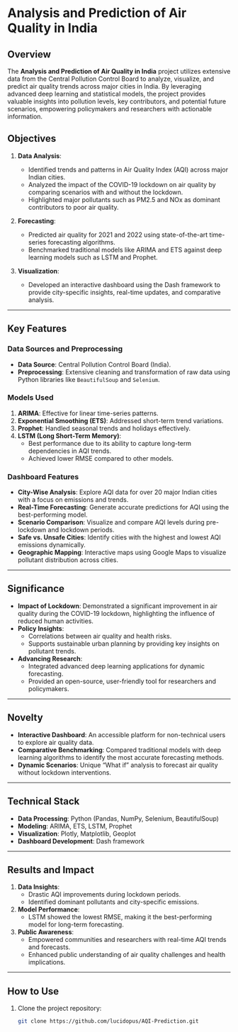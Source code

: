 # Analysis and Prediction of Air Quality in India

## Overview

The **Analysis and Prediction of Air Quality in India** project utilizes extensive data from the Central Pollution Control Board to analyze, visualize, and predict air quality trends across major cities in India. By leveraging advanced deep learning and statistical models, the project provides valuable insights into pollution levels, key contributors, and potential future scenarios, empowering policymakers and researchers with actionable information.

## Objectives

1. **Data Analysis**: 
   - Identified trends and patterns in Air Quality Index (AQI) across major Indian cities.
   - Analyzed the impact of the COVID-19 lockdown on air quality by comparing scenarios with and without the lockdown.
   - Highlighted major pollutants such as PM2.5 and NOx as dominant contributors to poor air quality.

2. **Forecasting**:
   - Predicted air quality for 2021 and 2022 using state-of-the-art time-series forecasting algorithms.
   - Benchmarked traditional models like ARIMA and ETS against deep learning models such as LSTM and Prophet.

3. **Visualization**:
   - Developed an interactive dashboard using the Dash framework to provide city-specific insights, real-time updates, and comparative analysis.

---

## Key Features

### Data Sources and Preprocessing
- **Data Source**: Central Pollution Control Board (India).
- **Preprocessing**: Extensive cleaning and transformation of raw data using Python libraries like `BeautifulSoup` and `Selenium`.

### Models Used
1. **ARIMA**: Effective for linear time-series patterns.
2. **Exponential Smoothing (ETS)**: Addressed short-term trend variations.
3. **Prophet**: Handled seasonal trends and holidays effectively.
4. **LSTM (Long Short-Term Memory)**: 
   - Best performance due to its ability to capture long-term dependencies in AQI trends.
   - Achieved lower RMSE compared to other models.

### Dashboard Features
- **City-Wise Analysis**: Explore AQI data for over 20 major Indian cities with a focus on emissions and trends.
- **Real-Time Forecasting**: Generate accurate predictions for AQI using the best-performing model.
- **Scenario Comparison**: Visualize and compare AQI levels during pre-lockdown and lockdown periods.
- **Safe vs. Unsafe Cities**: Identify cities with the highest and lowest AQI emissions dynamically.
- **Geographic Mapping**: Interactive maps using Google Maps to visualize pollutant distribution across cities.

---

## Significance

- **Impact of Lockdown**: Demonstrated a significant improvement in air quality during the COVID-19 lockdown, highlighting the influence of reduced human activities.
- **Policy Insights**: 
  - Correlations between air quality and health risks.
  - Supports sustainable urban planning by providing key insights on pollutant trends.
- **Advancing Research**:
  - Integrated advanced deep learning applications for dynamic forecasting.
  - Provided an open-source, user-friendly tool for researchers and policymakers.

---

## Novelty
- **Interactive Dashboard**: An accessible platform for non-technical users to explore air quality data.
- **Comparative Benchmarking**: Compared traditional models with deep learning algorithms to identify the most accurate forecasting methods.
- **Dynamic Scenarios**: Unique “What if” analysis to forecast air quality without lockdown interventions.

---

## Technical Stack
- **Data Processing**: Python (Pandas, NumPy, Selenium, BeautifulSoup)
- **Modeling**: ARIMA, ETS, LSTM, Prophet
- **Visualization**: Plotly, Matplotlib, Geoplot
- **Dashboard Development**: Dash framework

---

## Results and Impact
1. **Data Insights**:
   - Drastic AQI improvements during lockdown periods.
   - Identified dominant pollutants and city-specific emissions.
2. **Model Performance**:
   - LSTM showed the lowest RMSE, making it the best-performing model for long-term forecasting.
3. **Public Awareness**:
   - Empowered communities and researchers with real-time AQI trends and forecasts.
   - Enhanced public understanding of air quality challenges and health implications.

---

## How to Use
1. Clone the project repository:  
   ```bash
   git clone https://github.com/lucidopus/AQI-Prediction.git